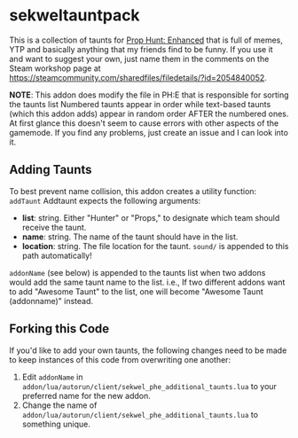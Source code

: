 # sekweltauntpack

This is a collection of taunts for [Prop Hunt: Enhanced](https://github.com/prop-hunt-enhanced/prop-hunt-enhanced) that is full of memes, YTP and basically anything that my friends find to be funny. If you use it and want to suggest your own, just name them in the comments on the Steam workshop page at https://steamcommunity.com/sharedfiles/filedetails/?id=2054840052.

**NOTE**: This addon does modify the file in PH:E that is responsible for sorting the taunts list Numbered taunts appear in order while text-based taunts (which this addon adds) appear in random order AFTER the numbered ones. At first glance this doesn't seem to cause errors with other aspects of the gamemode.  If you find any problems, just create an issue and I can look into it.  

## Adding Taunts

To best prevent name collision, this addon creates a utility function: `addTaunt` Addtaunt expects the following arguments: 

 - **list**:  string.  Either "Hunter" or "Props," to designate which team should receive the taunt.  
 - **name**:  string.  The name of the taunt should have in the list.  
 - **location**: string.  The file location for the taunt.  `sound/` is appended to this path automatically!

`addonName` (see below) is appended to the taunts list when two addons would add the same taunt name to the list.
i.e., If two different addons want to add "Awesome Taunt" to the list, one will become "Awesome Taunt (addonname)" instead.  


## Forking this Code
If you'd like to add your own taunts, the following changes need to be made to keep instances of this code from overwriting one another:  

1. Edit `addonName` in `addon/lua/autorun/client/sekwel_phe_additional_taunts.lua` to your preferred name for the new addon.  
2. Change the name of `addon/lua/autorun/client/sekwel_phe_additional_taunts.lua` to something unique.  
